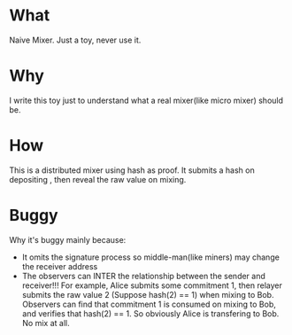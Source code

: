 # What
Naive Mixer. Just a toy, never use it. 

# Why
I write this toy just to understand what a real mixer(like micro mixer) should be.

# How
This is a distributed mixer using hash as proof. It submits a hash on depositing , then reveal the raw value on mixing.  

# Buggy

Why it's buggy mainly because:

- It omits the signature process so middle-man(like miners) may change the receiver address
- The observers can INTER the relationship between the sender and receiver!!! For example, Alice submits some commitment 1, then relayer submits the raw value
2 (Suppose hash(2) == 1) when mixing to Bob. Observers can find that commitment 1 is consumed on mixing to Bob, and verifies that hash(2) == 1. So obviously Alice is transfering to Bob. No mix at all.


